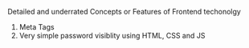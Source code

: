 Detailed and underrated Concepts or Features of Frontend techonolgy

1) Meta Tags
2) Very simple password visiblity using HTML, CSS and JS